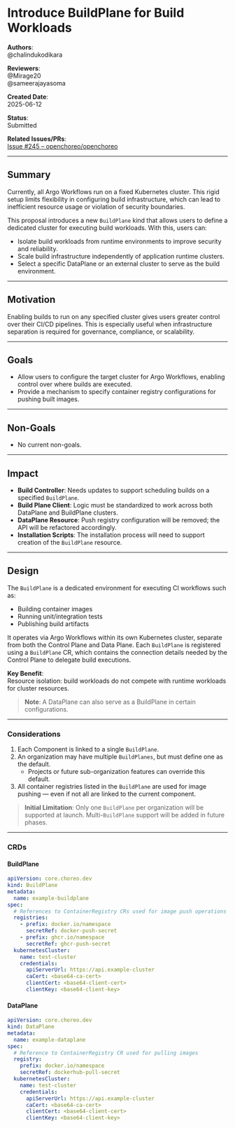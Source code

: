 # Introduce BuildPlane for Build Workloads

**Authors**:  
@chalindukodikara

**Reviewers**:  
@Mirage20  
@sameerajayasoma

**Created Date**:  
2025-06-12

**Status**:  
Submitted

**Related Issues/PRs**:  
[Issue #245 – openchoreo/openchoreo](https://github.com/openchoreo/openchoreo/issues/245)

---

## Summary

Currently, all Argo Workflows run on a fixed Kubernetes cluster. This rigid setup limits flexibility in configuring build infrastructure, which can lead to inefficient resource usage or violation of security boundaries.

This proposal introduces a new `BuildPlane` kind that allows users to define a dedicated cluster for executing build workloads. With this, users can:

- Isolate build workloads from runtime environments to improve security and reliability.
- Scale build infrastructure independently of application runtime clusters.
- Select a specific DataPlane or an external cluster to serve as the build environment.

---

## Motivation

Enabling builds to run on any specified cluster gives users greater control over their CI/CD pipelines. This is especially useful when infrastructure separation is required for governance, compliance, or scalability.

---

## Goals

- Allow users to configure the target cluster for Argo Workflows, enabling control over where builds are executed.
- Provide a mechanism to specify container registry configurations for pushing built images.

---

## Non-Goals

- No current non-goals.

---

## Impact

- **Build Controller**: Needs updates to support scheduling builds on a specified `BuildPlane`.
- **Build Plane Client**: Logic must be standardized to work across both DataPlane and BuildPlane clusters.
- **DataPlane Resource**: Push registry configuration will be removed; the API will be refactored accordingly.
- **Installation Scripts**: The installation process will need to support creation of the `BuildPlane` resource.

---

## Design

The `BuildPlane` is a dedicated environment for executing CI workflows such as:

- Building container images
- Running unit/integration tests
- Publishing build artifacts

It operates via Argo Workflows within its own Kubernetes cluster, separate from both the Control Plane and Data Plane. Each `BuildPlane` is registered using a `BuildPlane` CR, which contains the connection details needed by the Control Plane to delegate build executions.

**Key Benefit**:  
Resource isolation: build workloads do not compete with runtime workloads for cluster resources.

> **Note**: A DataPlane can also serve as a BuildPlane in certain configurations.

---

### Considerations

1. Each Component is linked to a single `BuildPlane`.
2. An organization may have multiple `BuildPlanes`, but must define one as the default.
    - Projects or future sub-organization features can override this default.
3. All container registries listed in the `BuildPlane` are used for image pushing — even if not all are linked to the current component.

> **Initial Limitation**: Only one `BuildPlane` per organization will be supported at launch. Multi-`BuildPlane` support will be added in future phases.

---

### CRDs

#### BuildPlane

```yaml
apiVersion: core.choreo.dev
kind: BuildPlane
metadata:
  name: example-buildplane
spec:
  # References to ContainerRegistry CRs used for image push operations
  registries:
    - prefix: docker.io/namespace
      secretRef: docker-push-secret
    - prefix: ghcr.io/namespace
      secretRef: ghcr-push-secret
  kubernetesCluster:
    name: test-cluster
    credentials:
      apiServerUrl: https://api.example-cluster
      caCert: <base64-ca-cert>
      clientCert: <base64-client-cert>
      clientKey: <base64-client-key>
```

#### DataPlane

```yaml
apiVersion: core.choreo.dev
kind: DataPlane
metadata:
  name: example-dataplane
spec:
  # Reference to ContainerRegistry CR used for pulling images
  registry:
    prefix: docker.io/namespace
    secretRef: dockerhub-pull-secret
  kubernetesCluster:
    name: test-cluster
    credentials:
      apiServerUrl: https://api.example-cluster
      caCert: <base64-ca-cert>
      clientCert: <base64-client-cert>
      clientKey: <base64-client-key>
```
